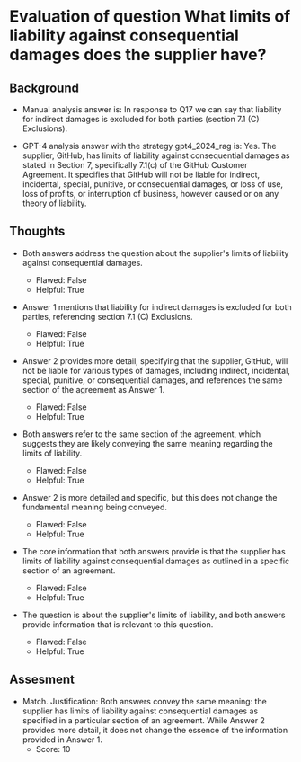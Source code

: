 # Evaluation of question What limits of liability against consequential damages does the supplier have?
## Background
- Manual analysis answer is: In response to Q17 we can say that liability for indirect damages is excluded for both parties (section 7.1 (C) Exclusions).

- GPT-4 analysis answer with the strategy gpt4_2024_rag is: Yes. The supplier, GitHub, has limits of liability against consequential damages as stated in Section 7, specifically 7.1(c) of the GitHub Customer Agreement. It specifies that GitHub will not be liable for indirect, incidental, special, punitive, or consequential damages, or loss of use, loss of profits, or interruption of business, however caused or on any theory of liability.
## Thoughts
- Both answers address the question about the supplier's limits of liability against consequential damages.
  - Flawed: False
  - Helpful: True

- Answer 1 mentions that liability for indirect damages is excluded for both parties, referencing section 7.1 (C) Exclusions.
  - Flawed: False
  - Helpful: True

- Answer 2 provides more detail, specifying that the supplier, GitHub, will not be liable for various types of damages, including indirect, incidental, special, punitive, or consequential damages, and references the same section of the agreement as Answer 1.
  - Flawed: False
  - Helpful: True

- Both answers refer to the same section of the agreement, which suggests they are likely conveying the same meaning regarding the limits of liability.
  - Flawed: False
  - Helpful: True

- Answer 2 is more detailed and specific, but this does not change the fundamental meaning being conveyed.
  - Flawed: False
  - Helpful: True

- The core information that both answers provide is that the supplier has limits of liability against consequential damages as outlined in a specific section of an agreement.
  - Flawed: False
  - Helpful: True

- The question is about the supplier's limits of liability, and both answers provide information that is relevant to this question.
  - Flawed: False
  - Helpful: True

## Assesment
- Match. Justification: Both answers convey the same meaning: the supplier has limits of liability against consequential damages as specified in a particular section of an agreement. While Answer 2 provides more detail, it does not change the essence of the information provided in Answer 1.
  - Score: 10

